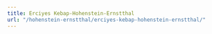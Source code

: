 ```yaml
---
title: Erciyes Kebap-Hohenstein-Ernstthal
url: "/hohenstein-ernstthal/erciyes-kebap-hohenstein-ernstthal/"
---
```

